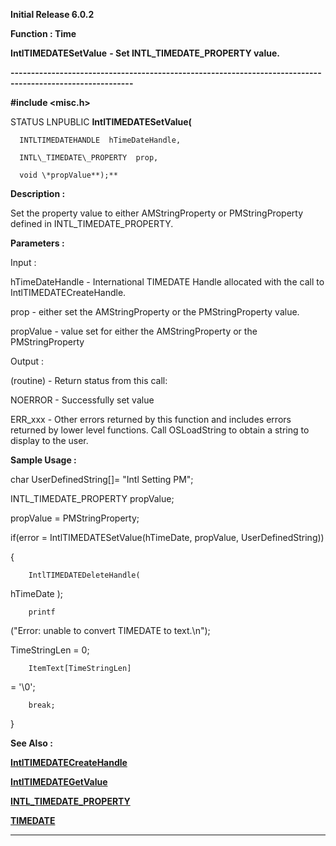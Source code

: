 




<!--
 /\* Font Definitions \*/
 @font-face
 {font-family:Courier;
 panose-1:2 7 4 9 2 2 5 2 4 4;}
@font-face
 {font-family:Helv;
 panose-1:2 11 6 4 2 2 2 3 2 4;}
@font-face
 {font-family:"Cambria Math";
 panose-1:2 4 5 3 5 4 6 3 2 4;}
 /\* Style Definitions \*/
 p.MsoNormal, li.MsoNormal, div.MsoNormal
 {margin-top:0cm;
 margin-right:0cm;
 margin-bottom:8.0pt;
 margin-left:0cm;
 line-height:107%;
 font-size:11.0pt;
 font-family:"Calibri",sans-serif;}
.MsoChpDefault
 {font-size:11.0pt;}
.MsoPapDefault
 {margin-bottom:8.0pt;
 line-height:107%;}
 /\* Page Definitions \*/
 @page WordSection1
 {size:612.0pt 792.0pt;
 margin:72.0pt 72.0pt 72.0pt 72.0pt;}
div.WordSection1
 {page:WordSection1;}
-->




**Initial Release 6.0.2**



**Function : Time**



**IntlTIMEDATESetValue** **- Set
INTL\_TIMEDATE\_PROPERTY value.**


**----------------------------------------------------------------------------------------------------------**



**#include <misc.h>**



STATUS
LNPUBLIC **IntlTIMEDATESetValue(**  

      INTLTIMEDATEHANDLE  hTimeDateHandle,  

      INTL\_TIMEDATE\_PROPERTY  prop,  

      void \*propValue**);**



**Description :**



Set the
property value to either AMStringProperty or PMStringProperty defined in
INTL\_TIMEDATE\_PROPERTY.


 


**Parameters :**



Input :  

hTimeDateHandle  -  International TIMEDATE Handle allocated with the call to
IntlTIMEDATECreateHandle.  

  

prop  -  either set the AMStringProperty or the PMStringProperty value.  

  

propValue  -  value set for either the AMStringProperty or the PMStringProperty  

  




Output :  

(routine)  -  Return status from this call:   

  

NOERROR - Successfully set value  

  

ERR\_xxx - Other errors returned by this function and includes errors returned
by lower level functions. Call OSLoadString to obtain a string to display to
the user.  

  

  




 **Sample Usage :**



char                          UserDefinedString[]=
"Intl Setting PM";


INTL\_TIMEDATE\_PROPERTY propValue;


 


propValue =
PMStringProperty;


if(error =
IntlTIMEDATESetValue(hTimeDate, propValue, UserDefinedString))


{


        IntlTIMEDATEDeleteHandle(
hTimeDate );


        printf
("Error: unable to convert TIMEDATE to text.\n");


      
TimeStringLen = 0;


        ItemText[TimeStringLen]
= '\0';


        break;


}


 **See Also :**


**[IntlTIMEDATECreateHandle](IntlTIMEDATECreateHandle.md)**


**[IntlTIMEDATEGetValue](IntlTIMEDATEGetValue.md)**


**[INTL\_TIMEDATE\_PROPERTY](INTL_TIMEDATE_PROPERTY.md)**


**[TIMEDATE](TIMEDATE.md)**



----------------------------------------------------------------------------------------------------------


 





